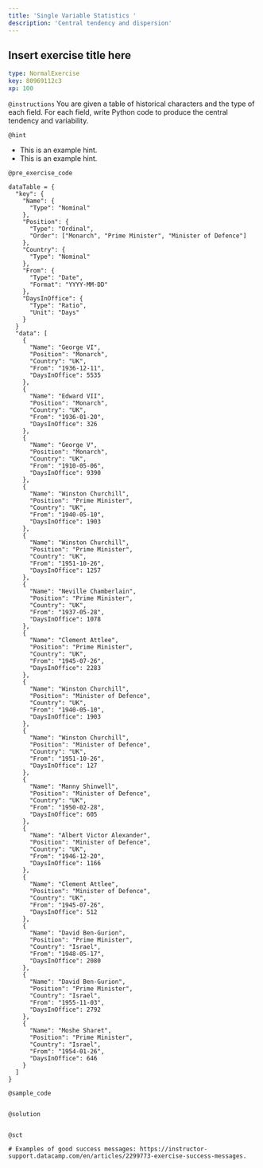 ```yaml
---
title: 'Single Variable Statistics '
description: 'Central tendency and dispersion'
---
```


## Insert exercise title here

```yaml
type: NormalExercise
key: 80969112c3
xp: 100
```

<!-- Guidelines for contexts: https://instructor-support.datacamp.com/en/articles/2375526-course-coding-exercises. -->

`@instructions`
You are given a table of historical characters and the type of each field. For each field, write Python code to produce the central tendency and variability.

`@hint`
<!-- Examples of good hints: https://instructor-support.datacamp.com/en/articles/2379164-hints-best-practices. -->
- This is an example hint.
- This is an example hint.

`@pre_exercise_code`
```{python}
dataTable = {
  "key": {
    "Name": {
      "Type": "Nominal"
    },
    "Position": {
      "Type": "Ordinal",
      "Order": ["Monarch", "Prime Minister", "Minister of Defence"]
    },
    "Country": {
      "Type": "Nominal"
    },    
    "From": {
      "Type": "Date",
      "Format": "YYYY-MM-DD"
    },
    "DaysInOffice": {
      "Type": "Ratio",
      "Unit": "Days"
    }
  }
  "data": [
    {
      "Name": "George VI",
      "Position": "Monarch",
      "Country": "UK",
      "From": "1936-12-11",
      "DaysInOffice": 5535
    },
    {
      "Name": "Edward VII",
      "Position": "Monarch",
      "Country": "UK",
      "From": "1936-01-20",
      "DaysInOffice": 326
    },
    {
      "Name": "George V",
      "Position": "Monarch",
      "Country": "UK",
      "From": "1910-05-06",
      "DaysInOffice": 9390
    },
    {
      "Name": "Winston Churchill",
      "Position": "Prime Minister",
      "Country": "UK",
      "From": "1940-05-10",
      "DaysInOffice": 1903
    },
    {
      "Name": "Winston Churchill",
      "Position": "Prime Minister",
      "Country": "UK",
      "From": "1951-10-26",
      "DaysInOffice": 1257
    },
    {
      "Name": "Neville Chamberlain",
      "Position": "Prime Minister",
      "Country": "UK",
      "From": "1937-05-28",
      "DaysInOffice": 1078
    },
    {
      "Name": "Clement Attlee",
      "Position": "Prime Minister",
      "Country": "UK",
      "From": "1945-07-26",
      "DaysInOffice": 2283
    },
    {
      "Name": "Winston Churchill",
      "Position": "Minister of Defence",
      "Country": "UK",
      "From": "1940-05-10",
      "DaysInOffice": 1903
    },
    {
      "Name": "Winston Churchill",
      "Position": "Minister of Defence",
      "Country": "UK",
      "From": "1951-10-26",
      "DaysInOffice": 127
    },
    {
      "Name": "Manny Shinwell",
      "Position": "Minister of Defence",
      "Country": "UK",
      "From": "1950-02-28",
      "DaysInOffice": 605
    },
    {
      "Name": "Albert Victor Alexander",
      "Position": "Minister of Defence",
      "Country": "UK",
      "From": "1946-12-20",
      "DaysInOffice": 1166
    },
    {
      "Name": "Clement Attlee",
      "Position": "Minister of Defence",
      "Country": "UK",
      "From": "1945-07-26",
      "DaysInOffice": 512
    },
    {
      "Name": "David Ben-Gurion",
      "Position": "Prime Minister",
      "Country": "Israel",
      "From": "1948-05-17",
      "DaysInOffice": 2080 
    },
    {
      "Name": "David Ben-Gurion",
      "Position": "Prime Minister",
      "Country": "Israel",
      "From": "1955-11-03",
      "DaysInOffice": 2792
    },
    {
      "Name": "Moshe Sharet",
      "Position": "Prime Minister",
      "Country": "Israel",
      "From": "1954-01-26",
      "DaysInOffice": 646
    }    
  ]
}
```

`@sample_code`
```{python}

```

`@solution`
```{python}

```

`@sct`
```{python}
# Examples of good success messages: https://instructor-support.datacamp.com/en/articles/2299773-exercise-success-messages.
```
